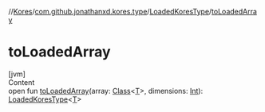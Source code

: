 //[Kores](../../index.md)/[com.github.jonathanxd.kores.type](../index.md)/[LoadedKoresType](index.md)/[toLoadedArray](to-loaded-array.md)



# toLoadedArray  
[jvm]  
Content  
open fun [toLoadedArray](to-loaded-array.md)(array: [Class](https://docs.oracle.com/javase/8/docs/api/java/lang/Class.html)<[T](index.md)>, dimensions: [Int](https://kotlinlang.org/api/latest/jvm/stdlib/kotlin/-int/index.html)): [LoadedKoresType](index.md)<[T](index.md)>  




